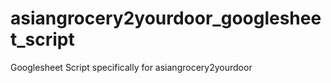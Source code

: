 # asiangrocery2yourdoor_googlesheet_script
Googlesheet Script specifically for asiangrocery2yourdoor 
